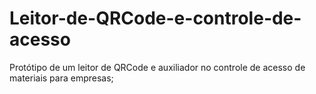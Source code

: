# Leitor-de-QRCode-e-controle-de-acesso
Protótipo de um leitor de QRCode e auxiliador no controle de acesso de materiais para empresas;

